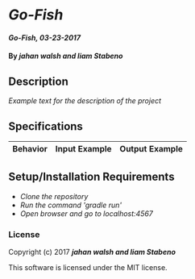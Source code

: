 # _Go-Fish_

#### _Go-Fish, 03-23-2017_

#### By _**jahan walsh and liam Stabeno**_

## Description
_Example text for the description of the project_


## Specifications

| Behavior                   | Input Example     | Output Example    |
| -------------------------- | -----------------:| -----------------:|



## Setup/Installation Requirements

* _Clone the repository_
* _Run the command 'gradle run'_
* _Open browser and go to localhost:4567_


### License

Copyright (c) 2017 **_jahan walsh and liam Stabeno_**

This software is licensed under the MIT license.
